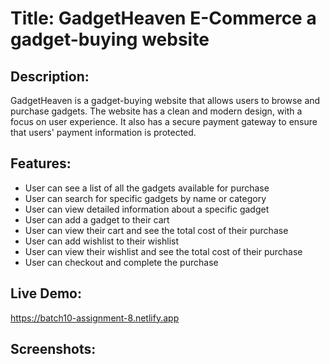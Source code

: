 # Title: GadgetHeaven E-Commerce a gadget-buying website

## Description:

GadgetHeaven is a gadget-buying website that allows users to browse and purchase gadgets. The website has a clean and modern design, with a focus on user experience. It also has a secure payment gateway to ensure that users' payment information is protected.

## Features:

- User can see a list of all the gadgets available for purchase
- User can search for specific gadgets by name or category
- User can view detailed information about a specific gadget
- User can add a gadget to their cart
- User can view their cart and see the total cost of their purchase
- User can add wishlist to their wishlist
- User can view their wishlist and see the total cost of their purchase
- User can checkout and complete the purchase

## Live Demo:

https://batch10-assignment-8.netlify.app

## Screenshots:

<!--
![Screenshot 1](https://github.com/mdrana/batch-10-assignment-8/blob/main/screenshots/screenshot-1.png) -->
